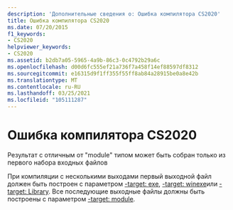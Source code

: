 ```yaml
---
description: 'Дополнительные сведения о: Ошибка компилятора CS2020'
title: Ошибка компилятора CS2020
ms.date: 07/20/2015
f1_keywords:
- CS2020
helpviewer_keywords:
- CS2020
ms.assetid: b2db7a05-5965-4a9b-86c3-0c4792b29a6c
ms.openlocfilehash: d00d6fc555ef21a736f7a458f14ef88597df8312
ms.sourcegitcommit: e16315d9f1ff355f55ff8ab84a28915be0a8e42b
ms.translationtype: MT
ms.contentlocale: ru-RU
ms.lasthandoff: 03/25/2021
ms.locfileid: "105111287"
---
```

# <a name="compiler-error-cs2020"></a>Ошибка компилятора CS2020

Результат с отличным от "module" типом может быть собран только из первого набора входных файлов  
  
 При компиляции с несколькими выходами первый выходной файл должен быть построен с параметром [-target: exe](../language-reference/compiler-options/output.md), [-target: winexe](../language-reference/compiler-options/output.md)или [-target: Library](../language-reference/compiler-options/output.md). Все последующие выходные файлы должны быть построены с параметром [-target: module](../language-reference/compiler-options/output.md).
